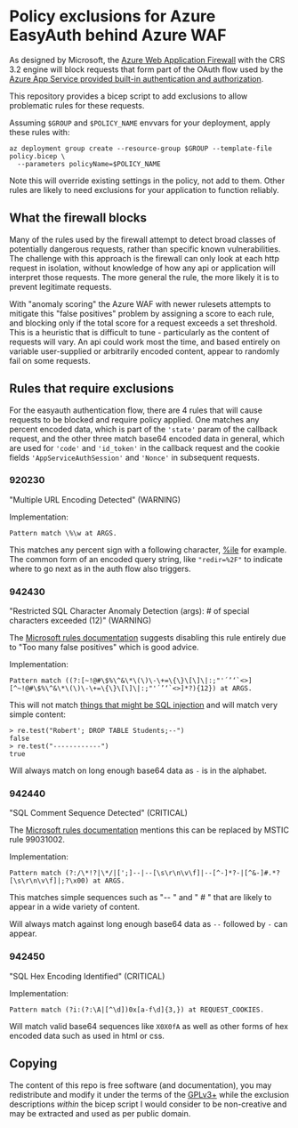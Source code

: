 # Policy exclusions for Azure EasyAuth behind Azure WAF

As designed by Microsoft, the [Azure Web Application Firewall][waf] with the CRS 3.2 engine will block requests that form part of the OAuth flow used by the
[Azure App Service provided built-in authentication and authorization][easyauth].

This repository provides a bicep script to add exclusions to allow problematic rules for these requests.

Assuming `$GROUP` and `$POLICY_NAME` envvars for your deployment, apply these rules with:

    az deployment group create --resource-group $GROUP --template-file policy.bicep \
      --parameters policyName=$POLICY_NAME

Note this will override existing settings in the policy, not add to them. Other rules are likely to need exclusions for your application to function reliably.


## What the firewall blocks

Many of the rules used by the firewall attempt to detect broad classes of potentially dangerous requests, rather than specific known vulnerabilities. The challenge with this approach is the firewall can only look at each http request in isolation, without knowledge of how any api or application will interpret those requests. The more general the rule, the more likely it is to prevent legitimate requests.

With "anomaly scoring" the Azure WAF with newer rulesets attempts to mitigate this "false positives" problem by assigning a score to each rule, and blocking only if the total score for a request exceeds a set threshold. This is a heuristic that is difficult to tune - particularly as the content of requests will vary. An api could work most the time, and based entirely on variable user-supplied or arbitrarily encoded content, appear to randomly fail on some requests.


## Rules that require exclusions

For the easyauth authentication flow, there are 4 rules that will cause requests to be blocked and require policy applied. One matches any percent encoded data, which is part of the `'state'` param of the callback request, and the other three match base64 encoded data in general, which are used for `'code'` and `'id_token'` in the callback request and the cookie fields `'AppServiceAuthSession'` and `'Nonce'` in subsequent requests.


### 920230

"Multiple URL Encoding Detected" (WARNING)

Implementation:

    Pattern match \%\w at ARGS.

This matches any percent sign with a following character, [%ile](https://en.wiktionary.org/wiki/%25ile) for example. The common form of an encoded query string, like `"redir=%2F"` to indicate where to go next as in the auth flow also triggers.


### 942430

"Restricted SQL Character Anomaly Detection (args): # of special characters exceeded (12)" (WARNING)

The [Microsoft rules documentation][rules] suggests disabling this rule entirely due to "Too many false positives" which is good advice.

Implementation:

    Pattern match ((?:[~!@#\$%\^&\*\(\)\-\+=\{\}\[\]\|:;"'´’‘`<>][^~!@#\$%\^&\*\(\)\-\+=\{\}\[\]\|:;"'´’‘`<>]*?){12}) at ARGS.

This will not match [things that might be SQL injection][xkcd-327] and will match very simple content:

    > re.test("Robert'; DROP TABLE Students;--")
    false
    > re.test("------------")
    true

Will always match on long enough base64 data as `-` is in the alphabet.


### 942440

"SQL Comment Sequence Detected" (CRITICAL)

The [Microsoft rules documentation][rules] mentions this can be replaced by MSTIC rule 99031002.

Implementation:

    Pattern match (?:/\*!?|\*/|[';]--|--[\s\r\n\v\f]|--[^-]*?-|[^&-]#.*?[\s\r\n\v\f]|;?\x00) at ARGS.

This matches simple sequences such as "-- " and " # " that are likely to appear in a wide variety of content.

Will always match against long enough base64 data as `--` followed by `-` can appear.


### 942450

"SQL Hex Encoding Identified" (CRITICAL)

Implementation:

    Pattern match (?i:(?:\A|[^\d])0x[a-f\d]{3,}) at REQUEST_COOKIES.

Will match valid base64 sequences like `X0X0fA` as well as other forms of hex encoded data such as used in html or css.


## Copying

The content of this repo is free software (and documentation), you may redistribute and modify it under the terms of the [GPLv3+](https://www.gnu.org/licenses/gpl-3.0.en.html#license-text) while the exclusion descriptions _within_ the bicep script I would consider to be non-creative and may be extracted and used as per public domain.



[waf]: https://learn.microsoft.com/en-us/azure/web-application-firewall/
[easyauth]: https://docs.microsoft.com/en-us/azure/app-service/app-service-authentication-overview
[xkcd-327]: https://xkcd.com/327/
[best]: https://learn.microsoft.com/en-us/azure/web-application-firewall/ag/best-practices
[rules]: https://learn.microsoft.com/en-us/azure/web-application-firewall/ag/application-gateway-crs-rulegroups-rules
[exclusion]: https://learn.microsoft.com/en-us/azure/web-application-firewall/ag/application-gateway-waf-configuration
